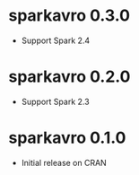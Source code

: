 # sparkavro 0.3.0
- Support Spark 2.4

# sparkavro 0.2.0
- Support Spark 2.3

# sparkavro 0.1.0

- Initial release on CRAN
